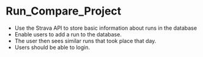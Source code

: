 # Run_Compare_Project

* Use the Strava API to store basic information about runs in the database
* Enable users to add a run to the database.
* The user then sees similar runs that took place that day.
* Users should be able to login. 
